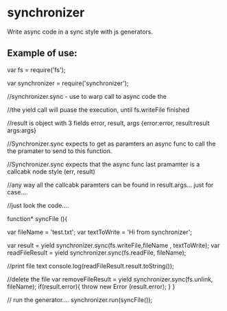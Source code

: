 # synchronizer
Write async code in a sync style with js generators.


## Example of use:

var fs = require('fs');

var synchronizer = require('synchronizer');

//synchronizer.sync - use to warp call to async code the

//the yield call will puase the execution, until fs.writeFile  finished

//result is object with 3 fields error, result, args {error:error, result:result args:args}

//Synchronizer.sync expects to get as paramters an async func to call the the pramater to send to this function.

//Synchronizer.sync expects that the async func last pramamter is a callcabk node style (err, result)

//any way all the callcabk paramters can be found in result.args... just for case....

//just look the code....

 function* syncFile (){
 
  var fileName = 'test.txt';
  var textToWrite = 'Hi from synchronizer';
  
  var result = yield synchronizer.sync(fs.writeFile,fileName , textToWrite);
  var readFileResult = yield synchronizer.sync(fs.readFile, fileName);

  //print file text
  console.log(readFileResult.result.toString());
  
  //delete the file
  var removeFileResult = yield synchronizer.sync(fs.unlink, fileName);
  if(result.error){
            throw new Error (result.error);
        }
 }
 
 // run the generator....
  synchronizer.run(syncFile());
